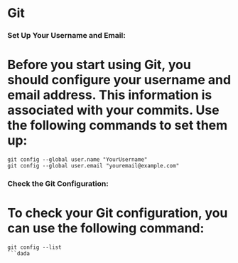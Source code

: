 # Git


### Set Up Your Username and Email:
# Before you start using Git, you should configure your username and email address. This information is associated with your commits. Use the following commands to set them up:

```
git config --global user.name "YourUsername"
git config --global user.email "youremail@example.com"
```

### Check the Git Configuration:
# To check your Git configuration, you can use the following command:

```
git config --list
```dada